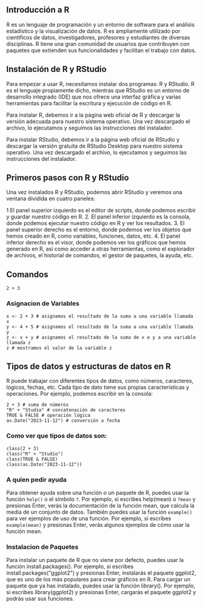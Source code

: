 ## Introducción a R
R es un lenguaje de programación y un entorno de software para el análisis estadístico y la visualización de datos. R es ampliamente utilizado por científicos de datos, investigadores, profesores y estudiantes de diversas disciplinas. R tiene una gran comunidad de usuarios que contribuyen con paquetes que extienden sus funcionalidades y facilitan el trabajo con datos.

## Instalación de R y RStudio
Para empezar a usar R, necesitamos instalar dos programas: R y RStudio. R es el lenguaje propiamente dicho, mientras que RStudio es un entorno de desarrollo integrado (IDE) que nos ofrece una interfaz gráfica y varias herramientas para facilitar la escritura y ejecución de código en R.

Para instalar R, debemos ir a la página web oficial de R y descargar la versión adecuada para nuestro sistema operativo. Una vez descargado el archivo, lo ejecutamos y seguimos las instrucciones del instalador.

Para instalar RStudio, debemos ir a la página web oficial de RStudio y descargar la versión gratuita de RStudio Desktop para nuestro sistema operativo. Una vez descargado el archivo, lo ejecutamos y seguimos las instrucciones del instalador.

## Primeros pasos con R y RStudio
Una vez instalados R y RStudio, podemos abrir RStudio y veremos una ventana dividida en cuatro paneles:

1 El panel superior izquierdo es el editor de scripts, donde podemos escribir y guardar nuestro código en R.
2. El panel inferior izquierdo es la consola, donde podemos ejecutar nuestro código en R y ver los resultados.
3. El panel superior derecho es el entorno, donde podemos ver los objetos que hemos creado en R, como variables, funciones, datos, etc.
4. El panel inferior derecho es el visor, donde podemos ver los gráficos que hemos generado en R, así como acceder a otras herramientas, como el explorador de archivos, el historial de comandos, el gestor de paquetes, la ayuda, etc.

## Comandos
```{r}
2 + 3
```
### Asignacion de Variables
```{r}
x <- 2 + 3 # asignamos el resultado de la suma a una variable llamada x
y <- 4 + 5 # asignamos el resultado de la suma a una variable llamada y
z <- x + y # asignamos el resultado de la suma de x e y a una variable llamada z
z # mostramos el valor de la variable z
```

## Tipos de datos y estructuras de datos en R
R puede trabajar con diferentes tipos de datos, como números, caracteres, lógicos, fechas, etc. Cada tipo de dato tiene sus propias características y operaciones. Por ejemplo, podemos escribir en la consola:

```{r}
2 + 3 # suma de números
"R" + "Studio" # concatenación de caracteres
TRUE & FALSE # operación lógica
as.Date("2023-11-12") # conversión a fecha
```

### Como ver que tipos de datos son:
```{r}
class(2 + 3)
class("R" + "Studio")
class(TRUE & FALSE)
class(as.Date("2023-11-12"))
```

### A quien pedir ayuda
Para obtener ayuda sobre una función o un paquete de R, puedes usar la función `help()` o el símbolo `?`. Por ejemplo, si escribes help(mean) o `?mean` y presionas Enter, verás la documentación de la función mean, que calcula la media de un conjunto de datos. También puedes usar la función `example()` para ver ejemplos de uso de una función. Por ejemplo, si escribes `example(mean)` y presionas Enter, verás algunos ejemplos de cómo usar la función mean.

### Instalacion de Paquetes
Para instalar un paquete de R que no viene por defecto, puedes usar la función install.packages(). Por ejemplo, si escribes install.packages("ggplot2") y presionas Enter, instalarás el paquete ggplot2, que es uno de los más populares para crear gráficos en R. Para cargar un paquete que ya has instalado, puedes usar la función library(). Por ejemplo, si escribes library(ggplot2) y presionas Enter, cargarás el paquete ggplot2 y podrás usar sus funciones.
